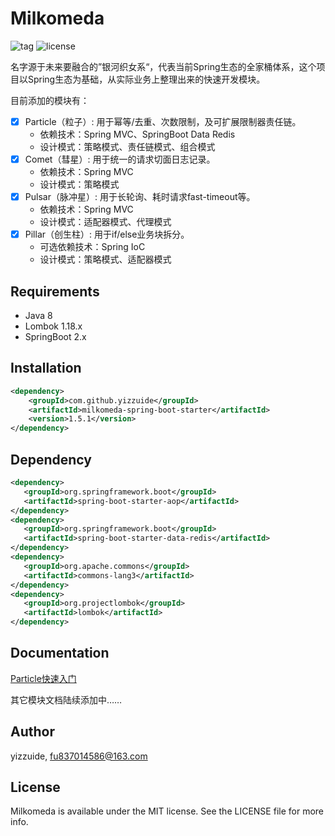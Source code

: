 # Milkomeda
![tag](https://img.shields.io/github/tag/yizzuide/Milkomeda.svg) ![license](https://img.shields.io/github/license/yizzuide/Milkomeda.svg)

名字源于未来要融合的”银河织女系“，代表当前Spring生态的全家桶体系，这个项目以Spring生态为基础，从实际业务上整理出来的快速开发模块。

目前添加的模块有：
- [x] Particle（粒子）: 用于幂等/去重、次数限制，及可扩展限制器责任链。
    * 依赖技术：Spring MVC、SpringBoot Data Redis
    * 设计模式：策略模式、责任链模式、组合模式
- [x] Comet（彗星）:  用于统一的请求切面日志记录。
    * 依赖技术：Spring MVC
    * 设计模式：策略模式
- [x] Pulsar（脉冲星）: 用于长轮询、耗时请求fast-timeout等。
    * 依赖技术：Spring MVC
    * 设计模式：适配器模式、代理模式
- [x] Pillar（创生柱）: 用于if/else业务块拆分。
    * 可选依赖技术：Spring IoC
    * 设计模式：策略模式、适配器模式

## Requirements
* Java 8
* Lombok 1.18.x
* SpringBoot 2.x

## Installation
```xml
<dependency>
    <groupId>com.github.yizzuide</groupId>
    <artifactId>milkomeda-spring-boot-starter</artifactId>
    <version>1.5.1</version>
</dependency>
```

## Dependency
```xml
<dependency>
   <groupId>org.springframework.boot</groupId>
   <artifactId>spring-boot-starter-aop</artifactId>
</dependency>
<dependency>
   <groupId>org.springframework.boot</groupId>
   <artifactId>spring-boot-starter-data-redis</artifactId>
</dependency>
<dependency>
   <groupId>org.apache.commons</groupId>
   <artifactId>commons-lang3</artifactId>
</dependency>
<dependency>
   <groupId>org.projectlombok</groupId>
   <artifactId>lombok</artifactId>
</dependency>
```

## Documentation
[Particle快速入门](https://github.com/yizzuide/Milkomeda/wiki/1.-Particle%E5%BF%AB%E9%80%9F%E5%85%A5%E9%97%A8)

其它模块文档陆续添加中……

## Author
yizzuide, fu837014586@163.com

## License
Milkomeda is available under the MIT license. See the LICENSE file for more info.

